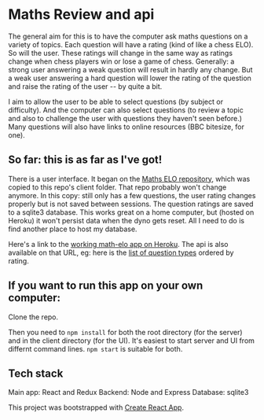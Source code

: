 # Maths Review and api
The general aim for this is to have the computer ask maths questions on a variety of topics. Each question will have a rating (kind of like a chess ELO). So will the user. These ratings will change in the same way as ratings change when chess players win or lose a game of chess. Generally: a strong user answering a weak question will result in hardly any change. But a weak user answering a hard question will lower the rating of the question and raise the rating of the user -- by quite a bit.

I aim to allow the user to be able to select questions (by subject or difficulty). And the computer can also select questions (to review a topic and also to challenge the user with questions they haven't seen before.) Many questions will also have links to online resources (BBC bitesize, for one). 

## So far: this is as far as I've got!
There is a user interface. It began on the [Maths ELO repository](https://github.com/Samir70/maths-elo), which was copied to this repo's client folder. That repo probably won't change anymore. In this copy: still only has a few questions, the user rating changes properly but is not saved between sessions. The question ratings are saved to a sqlite3 database. This works great on a home computer, but (hosted on Heroku) it won't persist data when the dyno gets reset. All I need to do is find another place to host my database. 

Here's a link to the [working math-elo app on Heroku](https://math-elo-api.herokuapp.com/). The api is also available on that URL, eg: here is the [list of question types](https://math-elo-api.herokuapp.com/qratings/all) ordered by rating.

## If you want to run this app on your own computer:
Clone the repo.

Then you need to `npm install` for both the root directory (for the server) and in the client directory (for the UI).
It's easiest to start server and UI from differnt command lines. `npm start` is suitable for both.

## Tech stack
Main app: React and Redux
Backend: Node and Express
Database: sqlite3

This project was bootstrapped with [Create React App](https://github.com/facebook/create-react-app).


